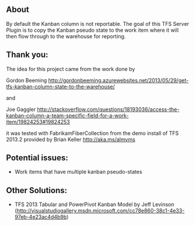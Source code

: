 About
-----
By default the Kanban column is not reportable. The goal of this TFS Server Plugin is to copy the Kanban pseudo state to the work item where it will then flow through to the warehouse for reporting.


Thank you:
----------
The idea for this project came from the work done by 

Gordon Beeming http://gordonbeeming.azurewebsites.net/2013/05/29/get-tfs-kanban-column-state-to-the-warehouse/

and

Joe Gaggler http://stackoverflow.com/questions/18193036/access-the-kanban-column-a-team-specific-field-for-a-work-item/19824253#19824253


it was tested with FabrikamFiberCollection from the demo install of TFS 2013.2 provided by Brian Keller http://aka.ms/almvms

Potential issues:
-----------------
* Work items that have multiple kanban pseudo-states

Other Solutions:
----------------
* TFS 2013 Tabular and PowerPivot Kanban Model by Jeff Levinson (http://visualstudiogallery.msdn.microsoft.com/cc78e860-38c1-4e33-97eb-4e23ac4d4b9b)
